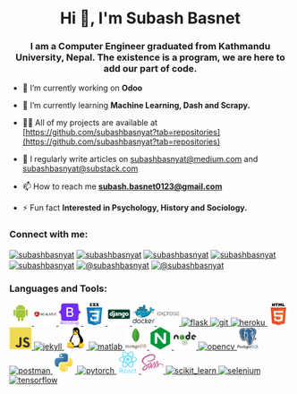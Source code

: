 <h1 align="center">Hi 👋, I'm Subash Basnet</h1>
<h3 align="center">I am a Computer Engineer graduated from Kathmandu University, Nepal. The existence is a program, we are here to add our part of code.</h3>

- 🔭 I’m currently working on **Odoo**

- 🌱 I’m currently learning **Machine Learning, Dash and Scrapy.**

- 👨‍💻 All of my projects are available at [https://github.com/subashbasnyat?tab=repositories](https://github.com/subashbasnyat?tab=repositories)

- 📝 I regularly write articles on [subashbasnyat@medium.com](subashbasnyat@medium.com) and [subashbasnyat@substack.com](subashbasnyat@substack.com)

- 📫 How to reach me **subash.basnet0123@gmail.com**

- ⚡ Fun fact **Interested in Psychology, History and Sociology.**

<h3 align="left">Connect with me:</h3>
<p align="left">
<a href="https://twitter.com/subashbasnyat" target="blank"><img align="center" src="https://cdn.jsdelivr.net/npm/simple-icons@3.0.1/icons/twitter.svg" alt="subashbasnyat" height="30" width="40" /></a>
<a href="https://linkedin.com/in/subashbasnyat" target="blank"><img align="center" src="https://cdn.jsdelivr.net/npm/simple-icons@3.0.1/icons/linkedin.svg" alt="subashbasnyat" height="30" width="40" /></a>
<a href="https://kaggle.com/subashbasnyat" target="blank"><img align="center" src="https://cdn.jsdelivr.net/npm/simple-icons@3.0.1/icons/kaggle.svg" alt="subashbasnyat" height="30" width="40" /></a>
<a href="https://fb.com/subashbasnyat" target="blank"><img align="center" src="https://cdn.jsdelivr.net/npm/simple-icons@3.0.1/icons/facebook.svg" alt="subashbasnyat" height="30" width="40" /></a>
<a href="https://instagram.com/subashbasnyat" target="blank"><img align="center" src="https://cdn.jsdelivr.net/npm/simple-icons@3.0.1/icons/instagram.svg" alt="subashbasnyat" height="30" width="40" /></a>
<a href="https://medium.com/@subashbasnyat" target="blank"><img align="center" src="https://cdn.jsdelivr.net/npm/simple-icons@3.0.1/icons/medium.svg" alt="@subashbasnyat" height="30" width="40" /></a>
<a href="https://subashbasnyat.substack.com" target="blank"><img align="center" src="https://cdn.jsdelivr.net/npm/simple-icons@3.0.1/icons/blogger.svg" alt="@subashbasnyat" height="30" width="40" /></a>
</p>
<h3 align="left">Languages and Tools:</h3>
<p align="left"> <a href="https://developer.android.com" target="_blank"> <img src="https://raw.githubusercontent.com/devicons/devicon/master/icons/android/android-original-wordmark.svg" alt="android" width="40" height="40"/> </a> <a href="https://angular.io" target="_blank"> <img src="https://raw.githubusercontent.com/devicons/devicon/master/icons/angularjs/angularjs-original-wordmark.svg" alt="angularjs" width="40" height="40"/> </a> <a href="https://getbootstrap.com" target="_blank"> <img src="https://raw.githubusercontent.com/devicons/devicon/master/icons/bootstrap/bootstrap-plain-wordmark.svg" alt="bootstrap" width="40" height="40"/> </a> <a href="https://www.w3schools.com/css/" target="_blank"> <img src="https://raw.githubusercontent.com/devicons/devicon/master/icons/css3/css3-original-wordmark.svg" alt="css3" width="40" height="40"/> </a> <a href="https://www.djangoproject.com/" target="_blank"> <img src="https://raw.githubusercontent.com/devicons/devicon/master/icons/django/django-original.svg" alt="django" width="40" height="40"/> </a> <a href="https://www.docker.com/" target="_blank"> <img src="https://raw.githubusercontent.com/devicons/devicon/master/icons/docker/docker-original-wordmark.svg" alt="docker" width="40" height="40"/> </a> <a href="https://expressjs.com" target="_blank"> <img src="https://raw.githubusercontent.com/devicons/devicon/master/icons/express/express-original-wordmark.svg" alt="express" width="40" height="40"/> </a> <a href="https://flask.palletsprojects.com/" target="_blank"> <img src="https://www.vectorlogo.zone/logos/pocoo_flask/pocoo_flask-icon.svg" alt="flask" width="40" height="40"/> </a> <a href="https://git-scm.com/" target="_blank"> <img src="https://www.vectorlogo.zone/logos/git-scm/git-scm-icon.svg" alt="git" width="40" height="40"/> </a> <a href="https://heroku.com" target="_blank"> <img src="https://www.vectorlogo.zone/logos/heroku/heroku-icon.svg" alt="heroku" width="40" height="40"/> </a> <a href="https://www.w3.org/html/" target="_blank"> <img src="https://raw.githubusercontent.com/devicons/devicon/master/icons/html5/html5-original-wordmark.svg" alt="html5" width="40" height="40"/> </a> <a href="https://developer.mozilla.org/en-US/docs/Web/JavaScript" target="_blank"> <img src="https://raw.githubusercontent.com/devicons/devicon/master/icons/javascript/javascript-original.svg" alt="javascript" width="40" height="40"/> </a> <a href="https://jekyllrb.com/" target="_blank"> <img src="https://www.vectorlogo.zone/logos/jekyllrb/jekyllrb-icon.svg" alt="jekyll" width="40" height="40"/> </a> <a href="https://www.linux.org/" target="_blank"> <img src="https://raw.githubusercontent.com/devicons/devicon/master/icons/linux/linux-original.svg" alt="linux" width="40" height="40"/> </a> <a href="https://www.mathworks.com/" target="_blank"> <img src="https://raw.githubusercontent.com/simple-icons/simple-icons/master/icons/mathworks.svg" alt="matlab" width="40" height="40"/> </a> <a href="https://www.mongodb.com/" target="_blank"> <img src="https://raw.githubusercontent.com/devicons/devicon/master/icons/mongodb/mongodb-original-wordmark.svg" alt="mongodb" width="40" height="40"/> </a> <a href="https://www.nginx.com" target="_blank"> <img src="https://raw.githubusercontent.com/devicons/devicon/master/icons/nginx/nginx-original.svg" alt="nginx" width="40" height="40"/> </a> <a href="https://nodejs.org" target="_blank"> <img src="https://raw.githubusercontent.com/devicons/devicon/master/icons/nodejs/nodejs-original-wordmark.svg" alt="nodejs" width="40" height="40"/> </a> <a href="https://opencv.org/" target="_blank"> <img src="https://www.vectorlogo.zone/logos/opencv/opencv-icon.svg" alt="opencv" width="40" height="40"/> </a> <a href="https://www.postgresql.org" target="_blank"> <img src="https://raw.githubusercontent.com/devicons/devicon/master/icons/postgresql/postgresql-original-wordmark.svg" alt="postgresql" width="40" height="40"/> </a> <a href="https://postman.com" target="_blank"> <img src="https://www.vectorlogo.zone/logos/getpostman/getpostman-icon.svg" alt="postman" width="40" height="40"/> </a> <a href="https://www.python.org" target="_blank"> <img src="https://raw.githubusercontent.com/devicons/devicon/master/icons/python/python-original.svg" alt="python" width="40" height="40"/> </a> <a href="https://pytorch.org/" target="_blank"> <img src="https://www.vectorlogo.zone/logos/pytorch/pytorch-icon.svg" alt="pytorch" width="40" height="40"/> </a> <a href="https://reactjs.org/" target="_blank"> <img src="https://raw.githubusercontent.com/devicons/devicon/master/icons/react/react-original-wordmark.svg" alt="react" width="40" height="40"/> </a> <a href="https://sass-lang.com" target="_blank"> <img src="https://raw.githubusercontent.com/devicons/devicon/master/icons/sass/sass-original.svg" alt="sass" width="40" height="40"/> </a> <a href="https://scikit-learn.org/" target="_blank"> <img src="https://upload.wikimedia.org/wikipedia/commons/0/05/Scikit_learn_logo_small.svg" alt="scikit_learn" width="40" height="40"/> </a> <a href="https://www.selenium.dev" target="_blank"> <img src="https://raw.githubusercontent.com/detain/svg-logos/780f25886640cef088af994181646db2f6b1a3f8/svg/selenium-logo.svg" alt="selenium" width="40" height="40"/> </a> <a href="https://www.tensorflow.org" target="_blank"> <img src="https://www.vectorlogo.zone/logos/tensorflow/tensorflow-icon.svg" alt="tensorflow" width="40" height="40"/> </a> </p>
